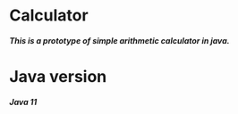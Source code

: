 # Calculator
<h5>This is a prototype of simple arithmetic calculator in java.</h5>

# Java version
<h5>Java 11</h5>
